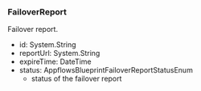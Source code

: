 ### FailoverReport
Failover report.

- id: System.String
- reportUrl: System.String
- expireTime: DateTime
- status: AppflowsBlueprintFailoverReportStatusEnum
  - status of the failover report
